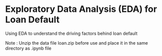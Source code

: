 
# Exploratory Data Analysis (EDA) for Loan Default 

Using EDA to understand the driving factors behind loan default

Note : Unzip the data file loan.zip before use and place it in the same directory as .ipynb file
